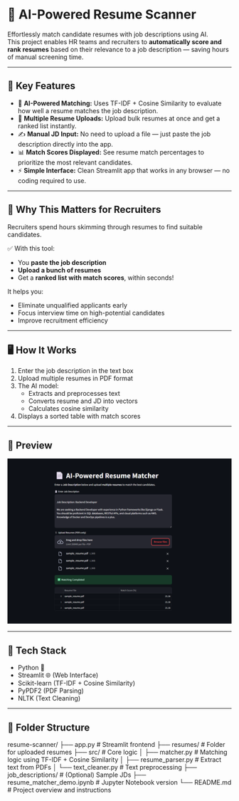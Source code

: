 # 🤖 AI-Powered Resume Scanner

Effortlessly match candidate resumes with job descriptions using AI.  
This project enables HR teams and recruiters to **automatically score and rank resumes** based on their relevance to a job description — saving hours of manual screening time.

---

## 🚀 Key Features

- 🧠 **AI-Powered Matching:** Uses TF-IDF + Cosine Similarity to evaluate how well a resume matches the job description.
- 📂 **Multiple Resume Uploads:** Upload bulk resumes at once and get a ranked list instantly.
- ✍️ **Manual JD Input:** No need to upload a file — just paste the job description directly into the app.
- 📊 **Match Scores Displayed:** See resume match percentages to prioritize the most relevant candidates.
- ⚡ **Simple Interface:** Clean Streamlit app that works in any browser — no coding required to use.

---

## 💼 Why This Matters for Recruiters

Recruiters spend hours skimming through resumes to find suitable candidates.

✅ With this tool:
- You **paste the job description**
- **Upload a bunch of resumes**
- Get a **ranked list with match scores**, within seconds!

It helps you:
- Eliminate unqualified applicants early
- Focus interview time on high-potential candidates
- Improve recruitment efficiency

---

## 🖥️ How It Works

1. Enter the job description in the text box
2. Upload multiple resumes in PDF format
3. The AI model:
   - Extracts and preprocesses text
   - Converts resume and JD into vectors
   - Calculates cosine similarity
4. Displays a sorted table with match scores

---

## 📸 Preview

![Demo Screenshot](demo/demo_preview.png) <!-- Replace with actual screenshot -->

---

## 🔧 Tech Stack

- Python 🐍
- Streamlit 🌐 (Web Interface)
- Scikit-learn (TF-IDF + Cosine Similarity)
- PyPDF2 (PDF Parsing)
- NLTK (Text Cleaning)

---

## 📁 Folder Structure

resume-scanner/
├── app.py # Streamlit frontend
├── resumes/ # Folder for uploaded resumes
├── src/ # Core logic
│ ├── matcher.py # Matching logic using TF-IDF + Cosine Similarity
│ ├── resume_parser.py # Extract text from PDFs
│ └── text_cleaner.py # Text preprocessing
├── job_descriptions/ # (Optional) Sample JDs
├── resume_matcher_demo.ipynb # Jupyter Notebook version
└── README.md # Project overview and instructions